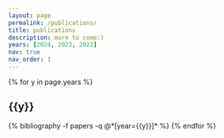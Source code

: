 ```yaml
---
layout: page
permalink: /publications/
title: publications
description: more to come:)
years: [2024, 2023, 2022]
nav: true
nav_order: 1
---
```

<!-- _pages/publications.md -->
<div class="publications">

{% for y in page.years %}
  <h2 class="year">{{y}}</h2>
  {% bibliography -f papers -q @*[year={{y}}]* %}
{% endfor %}

</div>

